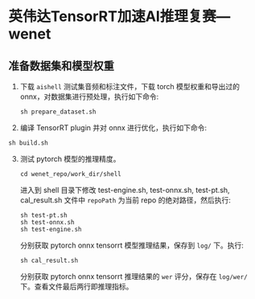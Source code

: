 # 英伟达TensorRT加速AI推理复赛—wenet

## 准备数据集和模型权重

1. 下载 `aishell` 测试集音频和标注文件，下载 torch 模型权重和导出过的 onnx，对数据集进行预处理，执行如下命令:

   ``` shell
   sh prepare_dataset.sh
   ```

2.  编译 TensorRT plugin 并对 onnx 进行优化，执行如下命令:

   ``` shell
   sh build.sh
   ```

3. 测试 pytorch 模型的推理精度。

   ``` shell
   cd wenet_repo/work_dir/shell
   ```

   进入到 shell 目录下修改 test-engine.sh, test-onnx.sh, test-pt.sh, cal_result.sh 文件中 `repoPath` 为当前 repo 的绝对路径，然后执行:

   ``` shell
   sh test-pt.sh
   sh test-onnx.sh
   sh test-engine.sh
   ```

   分别获取 pytorch onnx tensorrt 模型推理结果，保存到 `log/` 下。执行:

   ``` shell
   sh cal_result.sh
   ```

   分别获取  pytorch onnx tensorrt 推理结果的 `wer` 评分，保存在 `log/wer/` 下。查看文件最后两行即推理指标。